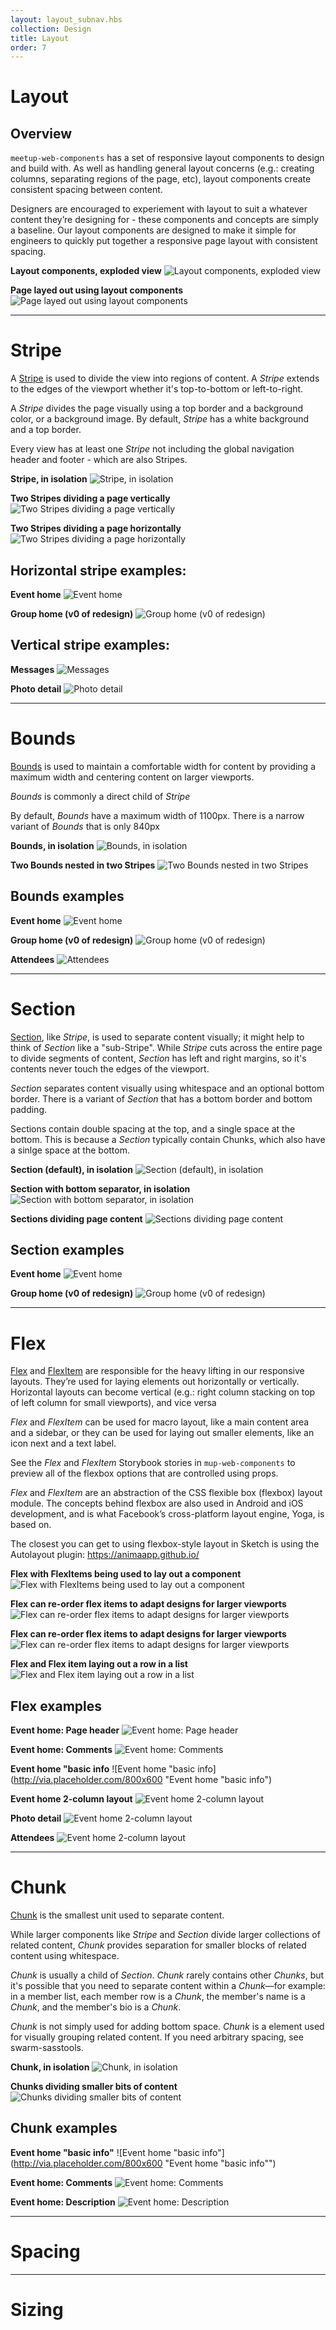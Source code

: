 ```yaml
---
layout: layout_subnav.hbs
collection: Design
title: Layout
order: 7
---
```


# Layout

## Overview
`meetup-web-components` has a set of responsive layout components to design and build with. As well as handling general layout concerns (e.g.: creating columns, separating regions of the page, etc), layout components create consistent spacing between content.

Designers are encouraged to experiement with layout to suit a whatever content they’re designing for - these components and concepts are simply a baseline. Our layout components are designed to make it simple for engineers to quickly put together a responsive page layout with consistent spacing.

**Layout components, exploded view**
![Layout components, exploded view](http://via.placeholder.com/800x600 "Layout components, exploded view")

**Page layed out using layout components**
![Page layed out using layout components](http://via.placeholder.com/800x600 "Page layed out using layout components")

---------------------------------------

# Stripe
A [Stripe](https://meetup.github.io/meetup-web-components/?selectedKind=Stripe&selectedStory=default&full=0&down=1&left=1&panelRight=0&downPanel=kadirahq%2Fstorybook-addon-actions%2Factions-panel) is used to divide the view into regions of content. A _Stripe_ extends to the edges of the viewport whether it's top-to-bottom or left-to-right.

A _Stripe_ divides the page visually using a top border and a background color, or a background image. By default, _Stripe_ has a white background and a top border.

Every view has at least one _Stripe_ not including the global navigation header and footer - which are also Stripes.

**Stripe, in isolation**
![Stripe, in isolation](http://via.placeholder.com/800x600 "Stripe, in isolation")

**Two Stripes dividing a page vertically**
![Two Stripes dividing a page vertically](http://via.placeholder.com/800x600 "Two Stripes dividing a page vertically")

**Two Stripes dividing a page horizontally**
![Two Stripes dividing a page horizontally](http://via.placeholder.com/800x600 "Two Stripes dividing a page horizontally")


## Horizontal stripe examples:

**Event home**
![Event home](http://via.placeholder.com/800x600 "Event home")

**Group home (v0 of redesign)**
![Group home (v0 of redesign)](http://via.placeholder.com/800x600 "Group home (v0 of redesign)")

## Vertical stripe examples:

**Messages**
![Messages](http://via.placeholder.com/800x600 "Messages")

**Photo detail**
![Photo detail](http://via.placeholder.com/800x600 "Photo detail")

---------------------------------------

# Bounds

[Bounds](https://meetup.github.io/meetup-web-components/?selectedKind=Bounds&selectedStory=default&full=0&down=1&left=1&panelRight=0&downPanel=kadirahq%2Fstorybook-addon-actions%2Factions-panel) is used to maintain a comfortable width for content by providing a maximum width and centering content on larger viewports.

_Bounds_ is commonly a direct child of _Stripe_

By default, _Bounds_ have a maximum width of 1100px. There is a narrow variant of _Bounds_ that is only 840px

**Bounds, in isolation**
![Bounds, in isolation](http://via.placeholder.com/800x600 "Bounds, in isolation")

**Two Bounds nested in two Stripes**
![Two Bounds nested in two Stripes](http://via.placeholder.com/800x600 "Two Bounds nested in two Stripes")

## Bounds examples

**Event home**
![Event home](http://via.placeholder.com/800x600 "Event home")

**Group home (v0 of redesign)**
![Group home (v0 of redesign)](http://via.placeholder.com/800x600 "Group home (v0 of redesign)")

**Attendees**
![Attendees](http://via.placeholder.com/800x600 "Attendees")

---------------------------------------

# Section

[Section](https://meetup.github.io/meetup-web-components/?selectedKind=Section&selectedStory=default&full=0&down=1&left=1&panelRight=0&downPanel=kadirahq%2Fstorybook-addon-actions%2Factions-panel), like _Stripe_, is used to separate content visually; it might help to think of _Section_ like a "sub-Stripe". While _Stripe_ cuts across the entire page to divide segments of content, _Section_ has left and right margins, so it's contents never touch the edges of the viewport.

_Section_ separates content visually using whitespace and an optional bottom border. There is a variant of _Section_ that has a bottom border and bottom padding.

Sections contain double spacing at the top, and a single space at the bottom. This is because a _Section_ typically contain Chunks, which also have a sinlge space at the bottom.

**Section (default), in isolation**
![Section (default), in isolation](http://via.placeholder.com/800x600 "Section (default), in isolation")

**Section with bottom separator, in isolation**
![Section with bottom separator, in isolation](http://via.placeholder.com/800x600 "Section with bottom separator, in isolation")

**Sections dividing page content**
![Sections dividing page content](http://via.placeholder.com/800x600 "Sections dividing page content")


## Section examples

**Event home**
![Event home](http://via.placeholder.com/800x600 "Event home")

**Group home (v0 of redesign)**
![Group home (v0 of redesign)](http://via.placeholder.com/800x600 "Group home (v0 of redesign)")

---------------------------------------

# Flex
[Flex](https://meetup.github.io/meetup-web-components/?selectedKind=Flex&selectedStory=Row%20%28default%29&full=0&down=1&left=1&panelRight=0&downPanel=kadirahq%2Fstorybook-addon-actions%2Factions-panel) and [FlexItem](https://meetup.github.io/meetup-web-components/?selectedKind=FlexItem&selectedStory=Flex%20Item%20grow%20%28default%29&full=0&down=1&left=1&panelRight=0&downPanel=kadirahq%2Fstorybook-addon-actions%2Factions-panel) are responsible for the heavy lifting in our responsive layouts. They’re used for laying elements out horizontally or vertically. Horizontal layouts can become vertical (e.g.: right column stacking on top of left column for small viewports), and vice versa

_Flex_ and _FlexItem_ can be used for macro layout, like a main content area and a sidebar, or they can be used for laying out smaller elements, like an icon next and a text label.

See the _Flex_ and _FlexItem_ Storybook stories in `mup-web-components` to preview all of the flexbox options that are controlled using props.

_Flex_ and _FlexItem_ are an abstraction of the CSS flexible box (flexbox) layout module. The concepts behind flexbox are also used in Android and iOS development, and is what Facebook’s cross-platform layout engine, Yoga, is based on.

The closest you can get to using flexbox-style layout in Sketch is using the Autolayout plugin:
https://animaapp.github.io/

**Flex with FlexItems being used to lay out a component**
![Flex with FlexItems being used to lay out a component](http://via.placeholder.com/800x600 "Flex with FlexItems being used to lay out a component")

**Flex can re-order flex items to adapt designs for larger viewports**
![Flex can re-order flex items to adapt designs for larger viewports](http://via.placeholder.com/800x600 "Flex can re-order flex items to adapt designs for larger viewports")

**Flex can re-order flex items to adapt designs for larger viewports**
![Flex can re-order flex items to adapt designs for larger viewports](http://via.placeholder.com/800x600 "Flex can re-order flex items to adapt designs for larger viewports")

**Flex and Flex item laying out a row in a list**
![Flex and Flex item laying out a row in a list](http://via.placeholder.com/800x600 "Flex and Flex item laying out a row in a list")

## Flex examples

**Event home: Page header**
![Event home: Page header](http://via.placeholder.com/800x600 "Event home: Page header")

**Event home: Comments**
![Event home: Comments](http://via.placeholder.com/800x600 "Event home: Comments")

**Event home "basic info**
![Event home "basic info](http://via.placeholder.com/800x600 "Event home "basic info")

**Event home 2-column layout**
![Event home 2-column layout](http://via.placeholder.com/800x600 "Event home 2-column layout")

**Photo detail**
![Event home 2-column layout](http://via.placeholder.com/800x600 "Event home 2-column layout")

**Attendees**
![Event home 2-column layout](http://via.placeholder.com/800x600 "Event home 2-column layout")


---------------------------------------

# Chunk
[Chunk](https://meetup.github.io/meetup-web-components/?selectedKind=Chunk&selectedStory=default&full=0&down=1&left=1&panelRight=0&downPanel=kadirahq%2Fstorybook-addon-actions%2Factions-panel) is the smallest unit used to separate content.

While larger components like _Stripe_ and _Section_ divide larger collections of related content, _Chunk_ provides separation for smaller blocks of related content using whitespace.

_Chunk_ is usually a child of _Section_. _Chunk_ rarely contains other _Chunks_, but it's possible that you need to separate content within a _Chunk_—for example: in a member list, each member row is a _Chunk_, the member's name is a _Chunk_, and the member's bio is a _Chunk_.

_Chunk_ is not simply used for adding bottom space. _Chunk_ is a element used for visually grouping related content. If you need arbitrary spacing, see swarm-sasstools.

**Chunk, in isolation**
![Chunk, in isolation](http://via.placeholder.com/800x600 "Chunk, in isolation")

**Chunks dividing smaller bits of content**
![Chunks dividing smaller bits of content](http://via.placeholder.com/800x600 "Chunks dividing smaller bits of content")

## Chunk examples

**Event home "basic info"**
![Event home "basic info"](http://via.placeholder.com/800x600 "Event home "basic info"")

**Event home: Comments**
![Event home: Comments](http://via.placeholder.com/800x600 "Event home: Comments")

**Event home: Description**
![Event home: Description](http://via.placeholder.com/800x600 "Event home: Description")

---------------------------------------

# Spacing

---------------------------------------

# Sizing
